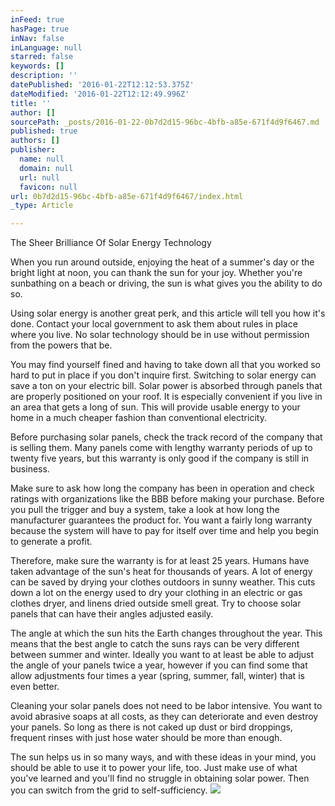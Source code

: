 ```yaml
---
inFeed: true
hasPage: true
inNav: false
inLanguage: null
starred: false
keywords: []
description: ''
datePublished: '2016-01-22T12:12:53.375Z'
dateModified: '2016-01-22T12:12:49.996Z'
title: ''
author: []
sourcePath: _posts/2016-01-22-0b7d2d15-96bc-4bfb-a85e-671f4d9f6467.md
published: true
authors: []
publisher:
  name: null
  domain: null
  url: null
  favicon: null
url: 0b7d2d15-96bc-4bfb-a85e-671f4d9f6467/index.html
_type: Article

---
```

The Sheer Brilliance Of Solar Energy Technology 

When you run around outside, enjoying the heat of a summer's day or the bright light at noon, you can thank the sun for your joy. Whether you're sunbathing on a beach or driving, the sun is what gives you the ability to do so. 

Using solar energy is another great perk, and this article will tell you how it's done.
Contact your local government to ask them about rules in place where you live. No solar technology should be in use without permission from the powers that be. 

You may find yourself fined and having to take down all that you worked so hard to put in place if you don't inquire first.
Switching to solar energy can save a ton on your electric bill. Solar power is absorbed through panels that are properly positioned on your roof. It is especially convenient if you live in an area that gets a long of sun. This will provide usable energy to your home in a much cheaper fashion than conventional electricity. 

Before purchasing solar panels, check the track record of the company that is selling them. Many panels come with lengthy warranty periods of up to twenty five years, but this warranty is only good if the company is still in business. 

Make sure to ask how long the company has been in operation and check ratings with organizations like the BBB before making your purchase.
Before you pull the trigger and buy a system, take a look at how long the manufacturer guarantees the product for. You want a fairly long warranty because the system will have to pay for itself over time and help you begin to generate a profit. 

Therefore, make sure the warranty is for at least 25 years.
Humans have taken advantage of the sun's heat for thousands of years. A lot of energy can be saved by drying your clothes outdoors in sunny weather. This cuts down a lot on the energy used to dry your clothing in an electric or gas clothes dryer, and linens dried outside smell great.
Try to choose solar panels that can have their angles adjusted easily. 

The angle at which the sun hits the Earth changes throughout the year. This means that the best angle to catch the suns rays can be very different between summer and winter. Ideally you want to at least be able to adjust the angle of your panels twice a year, however if you can find some that allow adjustments four times a year (spring, summer, fall, winter) that is even better. 

Cleaning your solar panels does not need to be labor intensive. You want to avoid abrasive soaps at all costs, as they can deteriorate and even destroy your panels. So long as there is not caked up dust or bird droppings, frequent rinses with just hose water should be more than enough. 

The sun helps us in so many ways, and with these ideas in your mind, you should be able to use it to power your life, too. Just make use of what you've learned and you'll find no struggle in obtaining solar power. Then you can switch from the grid to self-sufficiency.
![](https://the-grid-user-content.s3-us-west-2.amazonaws.com/de48d459-b1b6-42b2-bc90-7645f1ebdb73.jpg)
